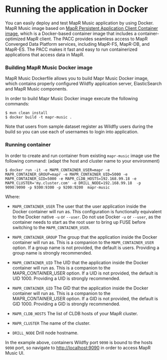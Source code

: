 # Running the application in Docker


You can easily deploy and test MapR Music application by using Docker. MapR Music image based on 
[MapR Persistent Application Client Container image](https://docstage.mapr.com/60/AdvancedInstallation/UsingtheMapRPACC.html), 
which is a Docker-based container image that includes a container-optimized MapR client. The PACC provides seamless 
access to MapR Converged Data Platform services, including MapR-FS, MapR-DB, and MapR-ES. The PACC makes it fast and 
easy to run containerized applications that access data in MapR.

### Building MapR Music Docker image 

MapR Music Dockerfile allows you to build Mapr Music Docker image, which contains properly configured 
Wildfly application server, ElasticSearch and MapR Music components. 

In order to build Mapr Music Docker image execute the following commands:
```
$ mvn clean install
$ docker build -t mapr-music .
```

Note that users from sample dataset register as Wildfly users during the build so you can use each of usernames to 
login into application.

### Running container

In order to create and run container from existing `mapr-music` image use the following command: (adapt the host and cluster name to your environment)
```
$ docker run -it -e MAPR_CONTAINER_USER=mapr -e MAPR_CONTAINER_GROUP=mapr -e MAPR_CONTAINER_UID=5000 -e MAPR_CONTAINER_GID=5000 -e MAPR_CLDB_HOSTS=192.168.99.18 -e MAPR_CLUSTER='my.cluster.com' -e DRILL_NODE=192.168.99.18  -p 9090:9090 -p 9300:9300 -p 9200:9200  mapr-music

```

Where:
* `MAPR_CONTAINER_USER`
The user that the user application inside the Docker container will run as. This configuration is functionally 
equivalent to the Docker native `-u` or `--user`. Do not use Docker `-u` or `--user`, as the container needs to start as 
the root user to bring up FUSE before switching to the `MAPR_CONTAINER_USER`.

* `MAPR_CONTAINER_GROUP`
The group that the application inside the Docker container will run as. This is a companion to the 
`MAPR_CONTAINER_USER` option. If a group name is not provided, the default is users. Providing a group name is strongly 
recommended.

* `MAPR_CONTAINER_UID`
The UID that the application inside the Docker container will run as. This is a companion to the MAPR_CONTAINER_USER 
option. If a UID is not provided, the default is UID 1000. Providing a UID is strongly recommended.

* `MAPR_CONTAINER_GID`
The GID that the application inside the Docker container will run as. This is a companion to the MAPR_CONTAINER_USER 
option. If a GID is not provided, the default is GID 1000. Providing a GID is strongly recommended.

* `MAPR_CLDB_HOSTS`
The list of CLDB hosts of your MapR cluster.

* `MAPR_CLUSTER`
The name of the cluster.

* `DRILL_NODE`
Drill node hostname.

In the example above, containers Wildfly port `9090` is bound to the hosts `9090` port, so navigate to 
[http://localhost:9090](http://localhost:9090) in order to access MapR Music UI.
